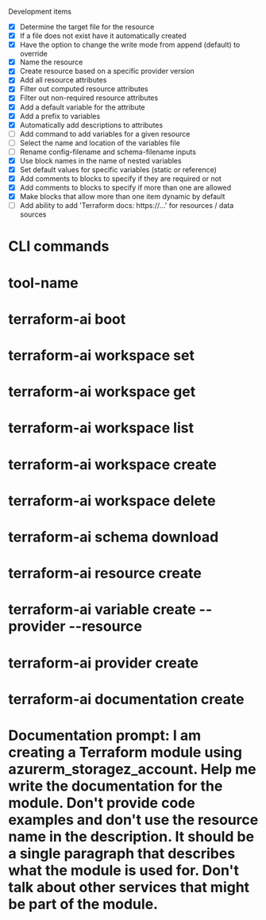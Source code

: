 Development items

- [x] Determine the target file for the resource
- [x] If a file does not exist have it automatically created
- [x] Have the option to change the write mode from append (default) to override
- [x] Name the resource
- [x] Create resource based on a specific provider version
- [x] Add all resource attributes
- [x] Filter out computed resource attributes
- [x] Filter out non-required resource attributes
- [x] Add a default variable for the attribute
- [x] Add a prefix to variables
- [x] Automatically add descriptions to attributes
- [ ] Add command to add variables for a given resource
- [ ] Select the name and location of the variables file
- [ ] Rename config-filename and schema-filename inputs
- [x] Use block names in the name of nested variables
- [x] Set default values for specific variables (static or reference)
- [x] Add comments to blocks to specify if they are required or not
- [x] Add comments to blocks to specify if more than one are allowed
- [x] Make blocks that allow more than one item dynamic by default
- [ ] Add ability to add 'Terraform docs: https://...' for resources / data sources

# CLI commands
# tool-name 

# terraform-ai boot
# terraform-ai workspace set
# terraform-ai workspace get
# terraform-ai workspace list
# terraform-ai workspace create
# terraform-ai workspace delete
# terraform-ai schema download
# terraform-ai resource create
# terraform-ai variable create --provider --resource
# terraform-ai provider create
# terraform-ai documentation create

# Documentation prompt: I am creating a Terraform module using azurerm_storagez_account.  Help me write the documentation for the module.  Don't provide code examples and don't use the resource name in the description.  It should be a single paragraph that describes what the module is used for.  Don't talk about other services that might be part of the module.